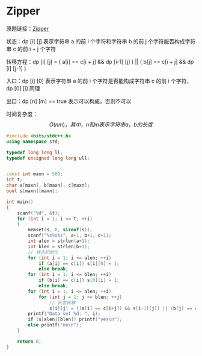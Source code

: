 # Zipper

原题链接：[Zipper](http://poj.org/problem?id=2192)

状态：dp [i] [j] 表示字符串 a 的前 i 个字符和字符串 b 的前 j 个字符能否构成字符串 c 的前 i + j 个字符

转移方程：dp [i] [j] = ( a[i] == c[i + j] && dp [i-1] [j] ) || ( b[j] == c[i + j] && dp [i] [j-1] )

入口：dp [i] [0] 表示字符串 a 的前 i 个字符是否能构成字符串 c 的前 i 个字符，dp [0] [i] 同理

出口：dp [n] [m] == true 表示可以构成，否则不可以

时间复杂度：
$$
O(nm)，其中，n和m表示字符串a，b的长度
$$

```cpp
#include <bits/stdc++.h>
using namespace std;

typedef long long ll;
typedef unsigned long long ull;


const int maxn = 500;
int t;
char a[maxn], b[maxn], c[maxn];
bool s[maxn][maxn];

int main()
{
    scanf("%d", &t);
    for (int i = 1; i <= t; ++i)
    {
        memset(s, 0, sizeof(s));
        scanf("%s%s%s", a+1, b+1, c+1);
        int alen = strlen(a+1);
        int blen = strlen(b+1);
        // 状态初始化
        for (int i = 1; i <= alen; ++i) 
            if (a[i] == c[i]) s[i][0] = 1;
            else break;
        for (int i = 1; i <= blen; ++i) 
            if (b[i] == c[i]) s[0][i] = 1;
            else break;
        for (int i = 1; i <= alen; ++i)
            for (int j = 1; j <= blen; ++j)
                // 状态转移
                s[i][j] = ((a[i] == c[i+j]) && s[i-1][j]) || (b[j] == c[i+j] && s[i][j-1]);
        printf("Data set %d: ", i);
        if (s[alen][blen]) printf("yes\n");
        else printf("no\n");
    }

    return 0;
}
```

